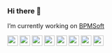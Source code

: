 ### Hi there 👋
I’m currently working on [BPMSoft](https://bpmsoft.ru)

<img width="24px" height="24px" src="https://cdn.jsdelivr.net/gh/devicons/devicon/icons/javascript/javascript-original.svg" /> <img width="24px" height="24px" src="https://cdn.jsdelivr.net/gh/devicons/devicon/icons/typescript/typescript-original.svg" /> <img width="24px" height="24px" src="https://cdn.jsdelivr.net/gh/devicons/devicon/icons/angularjs/angularjs-original.svg" /> <img width="24px" height="24px" src="https://cdn.jsdelivr.net/gh/devicons/devicon/icons/vuejs/vuejs-original.svg" /> <img width="24px" height="24px" src="https://cdn.jsdelivr.net/gh/devicons/devicon/icons/css3/css3-original.svg" /> <img width="24px" height="24px" src="https://cdn.jsdelivr.net/gh/devicons/devicon/icons/html5/html5-original.svg" /> <img width="24px" height="24px" src="https://cdn.jsdelivr.net/gh/devicons/devicon/icons/less/less-plain-wordmark.svg" /> <img width="24px" height="24px" src="https://cdn.jsdelivr.net/gh/devicons/devicon/icons/sass/sass-original.svg" />


<!--
**Varingarr/Varingarr** is a ✨ _special_ ✨ repository because its `README.md` (this file) appears on your GitHub profile.

Here are some ideas to get you started:

- 🔭 I’m currently working on ...
- 🌱 I’m currently learning ...
- 👯 I’m looking to collaborate on ...
- 🤔 I’m looking for help with ...
- 💬 Ask me about ...
- 📫 How to reach me: ...
- 😄 Pronouns: ...
- ⚡ Fun fact: ...
-->
